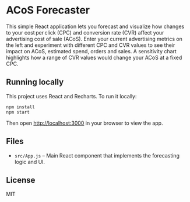 # ACoS Forecaster

This simple React application lets you forecast and visualize how changes to your cost per click (CPC) and conversion rate (CVR) affect your advertising cost of sale (ACoS). Enter your current advertising metrics on the left and experiment with different CPC and CVR values to see their impact on ACoS, estimated spend, orders and sales. A sensitivity chart highlights how a range of CVR values would change your ACoS at a fixed CPC.

## Running locally

This project uses React and Recharts. To run it locally:

```
npm install
npm start
```

Then open [http://localhost:3000](http://localhost:3000) in your browser to view the app.

## Files

- `src/App.js` – Main React component that implements the forecasting logic and UI.

## License

MIT
